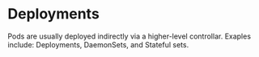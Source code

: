 # Deployments

Pods are usually deployed indirectly via a higher-level controllar. Exaples include: Deployments, DaemonSets, and Stateful sets.